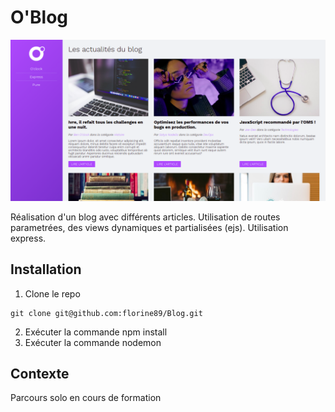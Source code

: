 # O'Blog

![Aperçu](integration/apercu.png "Aperçu")

Réalisation d'un blog avec différents articles.
Utilisation de routes parametrées, des views dynamiques et partialisées (ejs).
Utilisation express.

## Installation

1. Clone le repo
```
git clone git@github.com:florine89/Blog.git
```
2. Exécuter la commande npm install
3. Exécuter la commande nodemon

## Contexte

Parcours solo en cours de formation








